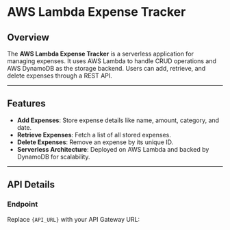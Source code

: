 # AWS Lambda Expense Tracker

## Overview

The **AWS Lambda Expense Tracker** is a serverless application for managing expenses. It uses AWS Lambda to handle CRUD operations and AWS DynamoDB as the storage backend. Users can add, retrieve, and delete expenses through a REST API.

---

## Features

- **Add Expenses**: Store expense details like name, amount, category, and date.
- **Retrieve Expenses**: Fetch a list of all stored expenses.
- **Delete Expenses**: Remove an expense by its unique ID.
- **Serverless Architecture**: Deployed on AWS Lambda and backed by DynamoDB for scalability.

---

## API Details

### Endpoint

Replace `{API_URL}` with your API Gateway URL:

